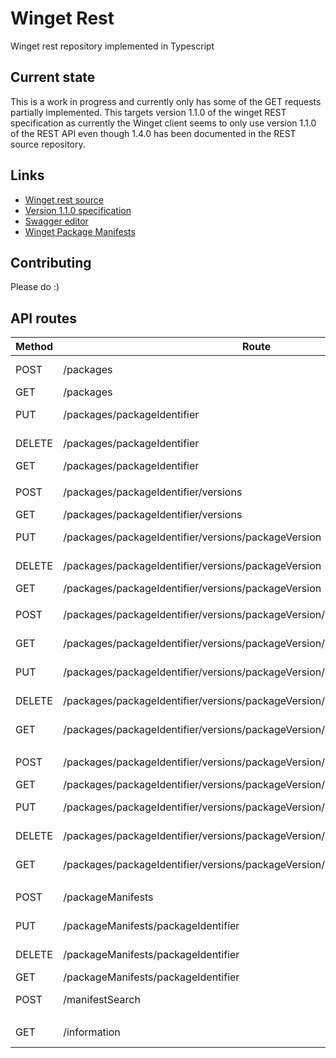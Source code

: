 # Winget Rest

Winget rest repository implemented in Typescript

## Current state

This is a work in progress and currently only has some of the GET requests partially implemented. This targets version 1.1.0 of the winget REST specification as currently the Winget client seems to only use version 1.1.0 of the REST API even though 1.4.0 has been documented in the REST source repository.

## Links

- [Winget rest source](https://github.com/microsoft/winget-cli-restsource)
- [Version 1.1.0 specification](https://github.com/microsoft/winget-cli-restsource/blob/main/documentation/WinGet-1.1.0.yaml)
- [Swagger editor](https://editor.swagger.io/)
- [Winget Package Manifests](https://github.com/microsoft/winget-pkgs)

## Contributing

Please do :)

## API routes

| Method | Route                                                                              | Status                 |
| ------ | ---------------------------------------------------------------------------------- | ---------------------- |
| POST   | /packages                                                                          | No Authentication      |
| GET    | /packages                                                                          | Implemented            |
| PUT    | /packages/packageIdentifier                                                        | No Implemetation       |
| DELETE | /packages/packageIdentifier                                                        | No Authentication      |
| GET    | /packages/packageIdentifier                                                        | Implemented            |
|        |                                                                                    |
| POST   | /packages/packageIdentifier/versions                                               | No Authentication      |
| GET    | /packages/packageIdentifier/versions                                               | Implemented            |
| PUT    | /packages/packageIdentifier/versions/packageVersion                                | No Implementation      |
| DELETE | /packages/packageIdentifier/versions/packageVersion                                | No Implementation      |
| GET    | /packages/packageIdentifier/versions/packageVersion                                | Implemented            |
|        |                                                                                    |
| POST   | /packages/packageIdentifier/versions/packageVersion/locales                        | No Implementation      |
| GET    | /packages/packageIdentifier/versions/packageVersion/locales                        | No Implementation      |
| PUT    | /packages/packageIdentifier/versions/packageVersion/locales/packageLocale          | No Implementation      |
| DELETE | /packages/packageIdentifier/versions/packageVersion/locales/packageLocale          | No Implementation      |
| GET    | /packages/packageIdentifier/versions/packageVersion/locales/packageLocale          | No Implementation      |
|        |                                                                                    |
| POST   | /packages/packageIdentifier/versions/packageVersion/installers                     | No Authentication      |
| GET    | /packages/packageIdentifier/versions/packageVersion/installers                     | Implemented            |
| PUT    | /packages/packageIdentifier/versions/packageVersion/installers/installerIdentifier | No Implementation      |
| DELETE | /packages/packageIdentifier/versions/packageVersion/installers/installerIdentifier | No Implementation      |
| GET    | /packages/packageIdentifier/versions/packageVersion/installers/installerIdentifier | No Implementation      |
|        |                                                                                    |
| POST   | /packageManifests                                                                  | No Implementation      |
| PUT    | /packageManifests/packageIdentifier                                                | No Implementation      |
| DELETE | /packageManifests/packageIdentifier                                                | No Implementation      |
| GET    | /packageManifests/packageIdentifier                                                | Implemented            |
| POST   | /manifestSearch                                                                    | Partial Implementation |
|        |                                                                                    |
| GET    | /information                                                                       | Partial Implementation |
